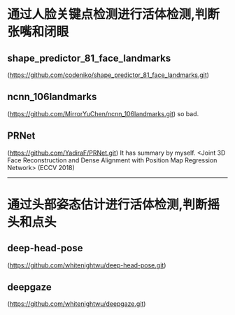 # 通过人脸关键点检测进行活体检测,判断张嘴和闭眼
## shape_predictor_81_face_landmarks
(https://github.com/codeniko/shape_predictor_81_face_landmarks.git)


## ncnn_106landmarks
(https://github.com/MirrorYuChen/ncnn_106landmarks.git)
so bad.


## PRNet
(https://github.com/YadiraF/PRNet.git)
It has summary by myself.
<Joint 3D Face Reconstruction and Dense Alignment with Position Map Regression Network> (ECCV 2018)


----------------------
# 通过头部姿态估计进行活体检测,判断摇头和点头
## deep-head-pose
(https://github.com/whitenightwu/deep-head-pose.git)


## deepgaze
(https://github.com/whitenightwu/deepgaze.git)